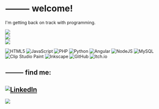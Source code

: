 # ⸻ welcome!
I'm getting back on track with programming.

![](https://github-readme-stats.vercel.app/api?username=707EXTREM3&theme=shadow_red&hide_border=false&include_all_commits=true&count_private=true)<br/>
![](https://github-readme-streak-stats.herokuapp.com/?user=707EXTREM3&theme=shadow_red&hide_border=false)<br/>
![](https://github-readme-stats.vercel.app/api/top-langs/?username=707EXTREM3&theme=shadow_red&hide_border=false&include_all_commits=true&count_private=true&layout=compact)

![HTML5](https://img.shields.io/badge/html5-%23E34F26.svg?style=for-the-badge&logo=html5&logoColor=white) ![JavaScript](https://img.shields.io/badge/javascript-%23323330.svg?style=for-the-badge&logo=javascript&logoColor=%23F7DF1E) ![PHP](https://img.shields.io/badge/php-%23777BB4.svg?style=for-the-badge&logo=php&logoColor=white) ![Python](https://img.shields.io/badge/python-3670A0?style=for-the-badge&logo=python&logoColor=ffdd54) ![Angular](https://img.shields.io/badge/angular-%23DD0031.svg?style=for-the-badge&logo=angular&logoColor=white) ![NodeJS](https://img.shields.io/badge/node.js-6DA55F?style=for-the-badge&logo=node.js&logoColor=white) ![MySQL](https://img.shields.io/badge/mysql-4479A1.svg?style=for-the-badge&logo=mysql&logoColor=white) ![Clip Studio Paint](https://img.shields.io/badge/ClipStudioPaint-%23CFD3D3.svg?style=for-the-badge&logo=ClipStudioPaint&logoColor=white) ![Inkscape](https://img.shields.io/badge/Inkscape-e0e0e0?style=for-the-badge&logo=inkscape&logoColor=080A13) ![GitHub](https://img.shields.io/badge/github-%23121011.svg?style=for-the-badge&logo=github&logoColor=white) ![Itch.io](https://img.shields.io/badge/Itch-%23FF0B34.svg?style=for-the-badge&logo=Itch.io&logoColor=white)


## ⸻ find me:
[![LinkedIn](https://img.shields.io/badge/LinkedIn-%230077B5.svg?logo=linkedin&logoColor=white)](https://linkedin.com/in/https://www.linkedin.com/in/alandanielcaetano/) 
---
[![](https://visitcount.itsvg.in/api?id=707EXTREM3&icon=10&color=4)](https://visitcount.itsvg.in)

<!-- Proudly created with GPRM ( https://gprm.itsvg.in ) -->
